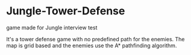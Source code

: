 # Jungle-Tower-Defense
game made for Jungle interview test

It's a tower defense game with no predefined path for the enemies.
The map is grid based and the enemies use the A* pathfinding algorithm.
